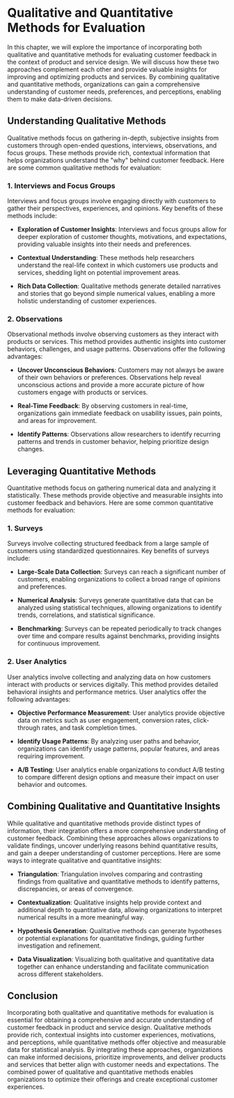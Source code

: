 Qualitative and Quantitative Methods for Evaluation
============================================================

In this chapter, we will explore the importance of incorporating both qualitative and quantitative methods for evaluating customer feedback in the context of product and service design. We will discuss how these two approaches complement each other and provide valuable insights for improving and optimizing products and services. By combining qualitative and quantitative methods, organizations can gain a comprehensive understanding of customer needs, preferences, and perceptions, enabling them to make data-driven decisions.

**Understanding Qualitative Methods**
-------------------------------------

Qualitative methods focus on gathering in-depth, subjective insights from customers through open-ended questions, interviews, observations, and focus groups. These methods provide rich, contextual information that helps organizations understand the "why" behind customer feedback. Here are some common qualitative methods for evaluation:

### **1. Interviews and Focus Groups**

Interviews and focus groups involve engaging directly with customers to gather their perspectives, experiences, and opinions. Key benefits of these methods include:

* **Exploration of Customer Insights**: Interviews and focus groups allow for deeper exploration of customer thoughts, motivations, and expectations, providing valuable insights into their needs and preferences.

* **Contextual Understanding**: These methods help researchers understand the real-life context in which customers use products and services, shedding light on potential improvement areas.

* **Rich Data Collection**: Qualitative methods generate detailed narratives and stories that go beyond simple numerical values, enabling a more holistic understanding of customer experiences.

### **2. Observations**

Observational methods involve observing customers as they interact with products or services. This method provides authentic insights into customer behaviors, challenges, and usage patterns. Observations offer the following advantages:

* **Uncover Unconscious Behaviors**: Customers may not always be aware of their own behaviors or preferences. Observations help reveal unconscious actions and provide a more accurate picture of how customers engage with products or services.

* **Real-Time Feedback**: By observing customers in real-time, organizations gain immediate feedback on usability issues, pain points, and areas for improvement.

* **Identify Patterns**: Observations allow researchers to identify recurring patterns and trends in customer behavior, helping prioritize design changes.

**Leveraging Quantitative Methods**
-----------------------------------

Quantitative methods focus on gathering numerical data and analyzing it statistically. These methods provide objective and measurable insights into customer feedback and behaviors. Here are some common quantitative methods for evaluation:

### **1. Surveys**

Surveys involve collecting structured feedback from a large sample of customers using standardized questionnaires. Key benefits of surveys include:

* **Large-Scale Data Collection**: Surveys can reach a significant number of customers, enabling organizations to collect a broad range of opinions and preferences.

* **Numerical Analysis**: Surveys generate quantitative data that can be analyzed using statistical techniques, allowing organizations to identify trends, correlations, and statistical significance.

* **Benchmarking**: Surveys can be repeated periodically to track changes over time and compare results against benchmarks, providing insights for continuous improvement.

### **2. User Analytics**

User analytics involve collecting and analyzing data on how customers interact with products or services digitally. This method provides detailed behavioral insights and performance metrics. User analytics offer the following advantages:

* **Objective Performance Measurement**: User analytics provide objective data on metrics such as user engagement, conversion rates, click-through rates, and task completion times.

* **Identify Usage Patterns**: By analyzing user paths and behavior, organizations can identify usage patterns, popular features, and areas requiring improvement.

* **A/B Testing**: User analytics enable organizations to conduct A/B testing to compare different design options and measure their impact on user behavior and outcomes.

**Combining Qualitative and Quantitative Insights**
---------------------------------------------------

While qualitative and quantitative methods provide distinct types of information, their integration offers a more comprehensive understanding of customer feedback. Combining these approaches allows organizations to validate findings, uncover underlying reasons behind quantitative results, and gain a deeper understanding of customer perceptions. Here are some ways to integrate qualitative and quantitative insights:

* **Triangulation**: Triangulation involves comparing and contrasting findings from qualitative and quantitative methods to identify patterns, discrepancies, or areas of convergence.

* **Contextualization**: Qualitative insights help provide context and additional depth to quantitative data, allowing organizations to interpret numerical results in a more meaningful way.

* **Hypothesis Generation**: Qualitative methods can generate hypotheses or potential explanations for quantitative findings, guiding further investigation and refinement.

* **Data Visualization**: Visualizing both qualitative and quantitative data together can enhance understanding and facilitate communication across different stakeholders.

**Conclusion**
--------------

Incorporating both qualitative and quantitative methods for evaluation is essential for obtaining a comprehensive and accurate understanding of customer feedback in product and service design. Qualitative methods provide rich, contextual insights into customer experiences, motivations, and perceptions, while quantitative methods offer objective and measurable data for statistical analysis. By integrating these approaches, organizations can make informed decisions, prioritize improvements, and deliver products and services that better align with customer needs and expectations. The combined power of qualitative and quantitative methods enables organizations to optimize their offerings and create exceptional customer experiences.
